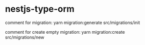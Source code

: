 # nestjs-type-orm



comment for migration:
yarn migration:generate src/migrations/init


comment for create empty migration:
yarn migration:create src/migrations/new